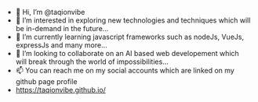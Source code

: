 - 👋 Hi, I’m @taqionvibe
- 👀 I’m interested in exploring new technologies and techniques which will be in-demand in the future...
- 🌱 I’m currently learning javascript frameworks such as nodeJs, VueJs, expressJs and many more...
- 💞️ I’m looking to collaborate on an AI based web developement which will break through the world of impossibilities...
- 📫 You can reach me on my social accounts which are linked on my github page profile 
- https://taqionvibe.github.io/

<!---
taqionvibe/taqionvibe is a ✨ special ✨ repository because its `README.md` (this file) appears on your GitHub profile.
You can click the Preview link to take a look at your changes.
--->

